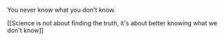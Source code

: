 
You never know what you don't know.

[[Science is not about finding the truth, it's about better knowing what we don't know]]
